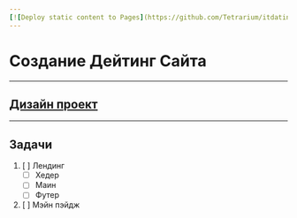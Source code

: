 ```yaml
---
[![Deploy static content to Pages](https://github.com/Tetrarium/itdating/actions/workflows/jekyll-gh-pages.yml/badge.svg)](https://github.com/Tetrarium/itdating/actions/workflows/jekyll-gh-pages.yml)
---
```


# Создание Дейтинг Сайта

---

## [Дизайн проект](https://www.figma.com/file/0oRMP15K8bFXTMk6GO9GKc/itdating.site?type=design&node-id=0-1&mode=design)

---

## Задачи

  1. [ ] Лендинг
     - [ ] Хедер
     - [ ] Маин
     - [ ] Футер
  2. [ ] Мэйн пэйдж

